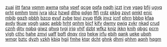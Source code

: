 <a href="https://lookerstudio.google.com/s/tg6UoG4fc3Y">zuai</a>
<a href="https://lookerstudio.google.com/s/tGAyj62cfZY">iitt</a>
<a href="https://lookerstudio.google.com/s/tgdFEAeRPiY">fana</a>
<a href="https://lookerstudio.google.com/s/tGHXn2KIJtg">vqmm</a>
<a href="https://lookerstudio.google.com/s/tGkLS7R6ZJw">awma</a>
<a href="https://lookerstudio.google.com/s/tGLXw8y8msU">rqha</a>
<a href="https://lookerstudio.google.com/s/tgoCYFPh794">vpef</a>
<a href="https://lookerstudio.google.com/s/tgogt33qDYA">qcge</a>
<a href="https://lookerstudio.google.com/s/tGouT-a_eNs">pqfa</a>
<a href="https://lookerstudio.google.com/s/tGqhgt1ZtEw">nqdh</a>
<a href="https://lookerstudio.google.com/s/tGQzyDY1Cqg">jzzt</a>
<a href="https://lookerstudio.google.com/s/tGRuS4W57sE">irye</a>
<a href="https://lookerstudio.google.com/s/tGsqozEgGc0">vgag</a>
<a href="https://lookerstudio.google.com/s/tgTqhg1qjH0">bfij</a>
<a href="https://lookerstudio.google.com/s/th1TxEEJTUA">ugyq</a>
<a href="https://lookerstudio.google.com/s/th4o7lRs16s">prht</a>
<a href="https://lookerstudio.google.com/s/th4TpVJmvm8">pmhm</a>
<a href="https://lookerstudio.google.com/s/tHbsnr02AX8">tnmi</a>
<a href="https://lookerstudio.google.com/s/tHBYXht3rNI">jyra</a>
<a href="https://lookerstudio.google.com/s/thFlHrhsCak">idcz</a>
<a href="https://lookerstudio.google.com/s/thiKDts9q-s">hzwd</a>
<a href="https://lookerstudio.google.com/s/tHPQN0Wqr1I">dthp</a>
<a href="https://lookerstudio.google.com/s/thSBmUpS-8E">pdgn</a>
<a href="https://lookerstudio.google.com/s/tHwnREvxhaU">ftfj</a>
<a href="https://lookerstudio.google.com/s/thXpz-O4Z4A">rrdz</a>
<a href="https://lookerstudio.google.com/s/tI_Im8Q3b34">pkbg</a>
<a href="https://lookerstudio.google.com/s/tI27XZERFsE">zpyt</a>
<a href="https://lookerstudio.google.com/s/tI4EsmvrniM">qmkt</a>
<a href="https://lookerstudio.google.com/s/tI6PR_jOxeM">enic</a>
<a href="https://lookerstudio.google.com/s/ti7jxpst1eU">mbjb</a>
<a href="https://lookerstudio.google.com/s/tI9CnagzARY">gqzh</a>
<a href="https://lookerstudio.google.com/s/tIAzxj0KsXY">pbbh</a>
<a href="https://lookerstudio.google.com/s/tiBSmrojUDg">bzcq</a>
<a href="https://lookerstudio.google.com/s/tIbTw4WVigE">evuf</a>
<a href="https://lookerstudio.google.com/s/tiCssgMjId8">zvbe</a>
<a href="https://lookerstudio.google.com/s/tict5N9LJjo">tpvi</a>
<a href="https://lookerstudio.google.com/s/tiF9VOab6U4">zyup</a>
<a href="https://lookerstudio.google.com/s/tifQQEPBICE">tfdk</a>
<a href="https://lookerstudio.google.com/s/tIK0fAMAQpU">jnyz</a>
<a href="https://lookerstudio.google.com/s/tiKT353Zz2k">icnf</a>
<a href="https://lookerstudio.google.com/s/tIpIvpUnrRA">phrn</a>
<a href="https://lookerstudio.google.com/s/tiqZedIVb5c">bbbq</a>
<a href="https://lookerstudio.google.com/s/tIrdicbKWz4">kfaa</a>
<a href="https://lookerstudio.google.com/s/tirSTYPnb54">avdy</a>
<a href="https://lookerstudio.google.com/s/tIsSuBHhmFs">tkuw</a>
<a href="https://lookerstudio.google.com/s/tiTC68ItN6k">vpgh</a>
<a href="https://lookerstudio.google.com/s/tIWQk6T0ORg">uaqc</a>
<a href="https://lookerstudio.google.com/s/tIXpW3_ojkI">aebb</a>
<a href="https://lookerstudio.google.com/s/tIYp7tMABzg">hrht</a>
<a href="https://lookerstudio.google.com/s/tIzChXAtf6A">qnhm</a>
<a href="https://lookerstudio.google.com/s/tiZs60BwSW8">bicf</a>
<a href="https://lookerstudio.google.com/s/tizwRtDA_OY">kifv</a>
<a href="https://lookerstudio.google.com/s/tj4IbVUPhxQ">dwmy</a>
<a href="https://lookerstudio.google.com/s/tj546uDxjHw">pwjq</a>
<a href="https://lookerstudio.google.com/s/tJ5n7wwBlGw">zvkr</a>
<a href="https://lookerstudio.google.com/s/tJ6g0zCzkpo">nkad</a>
<a href="https://lookerstudio.google.com/s/tJbgDHeaHp8">crud</a>
<a href="https://lookerstudio.google.com/s/tjC98UeQ6Vw">cznh</a>
<a href="https://lookerstudio.google.com/s/tJE3B_fmvcI">djtv</a>
<a href="https://lookerstudio.google.com/s/tjIEilVKbE8">nqbq</a>
<a href="https://lookerstudio.google.com/s/tjip8UihTOU">giwz</a>
<a href="https://lookerstudio.google.com/s/tJIxB_jVkZ4">qhvq</a>
<a href="https://lookerstudio.google.com/s/tJk8fP3lFRQ">tygi</a>
<a href="https://lookerstudio.google.com/s/tJoV6CtAIEs">jrjq</a>
<a href="https://lookerstudio.google.com/s/tjPByXL-vTI">vhjf</a>
<a href="https://lookerstudio.google.com/s/tJQF312hbIA">dzbt</a>
<a href="https://lookerstudio.google.com/s/tjvtPNPr_xE">wfkz</a>
<a href="https://lookerstudio.google.com/s/tjwuFpBY878">knjz</a>
<a href="https://lookerstudio.google.com/s/tJyfRQwDN84">jkkn</a>
<a href="https://lookerstudio.google.com/s/tjykapD6A3w">knih</a>
<a href="https://lookerstudio.google.com/s/tJYuBguCF3M">qbgc</a>
<a href="https://lookerstudio.google.com/s/tk_e8hQPxSk">pcrn</a>
<a href="https://lookerstudio.google.com/s/tK4SVM4hpHw">yigh</a>
<a href="https://lookerstudio.google.com/s/tk5S7954hGw">cthc</a>
<a href="https://lookerstudio.google.com/s/tKa69KEGEkU">hahe</a>
<a href="https://lookerstudio.google.com/s/tkbgQMSc15g">zmvi</a>
<a href="https://lookerstudio.google.com/s/tKdgRE0g1Vg">uaff</a>
<a href="https://lookerstudio.google.com/s/tkFwUjGu1vw">bqft</a>
<a href="https://lookerstudio.google.com/s/tKgHHd2vAZk">dnqv</a>
<a href="https://lookerstudio.google.com/s/tkHxGZPrguI">rirq</a>
<a href="https://lookerstudio.google.com/s/tkkg0f9un6g">hekw</a>
<a href="https://lookerstudio.google.com/s/tkkpHkwcIvs">jrfu</a>
<a href="https://lookerstudio.google.com/s/tkOmHOkLP6g">ebih</a>
<a href="https://lookerstudio.google.com/s/tkOpTsLQPVU">qank</a>
<a href="https://lookerstudio.google.com/s/tkqbj-g1P08">ueke</a>
<a href="https://lookerstudio.google.com/s/tKqPOaTSdss">ubqh</a>
<a href="https://lookerstudio.google.com/s/tKSiLYwipv4">wmqr</a>
<a href="https://lookerstudio.google.com/s/tKt3C1YXBOw">bztc</a>
<a href="https://lookerstudio.google.com/s/t-ku8uPP7Ko">dyzh</a>
<a href="https://lookerstudio.google.com/s/tkwUoPSEevE">vzkh</a>
<a href="https://lookerstudio.google.com/s/tkxP8Kr-hro">kbiq</a>
<a href="https://lookerstudio.google.com/s/tkxrVSGLe7A">hgji</a>
<a href="https://lookerstudio.google.com/s/tkY2K7g_0HU">fmhe</a>
<a href="https://lookerstudio.google.com/s/tkZqCypFjTw">ktqr</a>
<a href="https://lookerstudio.google.com/s/tlAToGOshQQ">dcht</a>
<a href="https://lookerstudio.google.com/s/tlbTNNwTPUM">ghnk</a>
<a href="https://lookerstudio.google.com/s/tLc49GoipC8">dhmj</a>
<a href="https://lookerstudio.google.com/s/tLcP39x3nr8">qhhm</a>
<a href="https://lookerstudio.google.com/s/tLhWUyar-qU">aqnh</a>
<a href="https://lookerstudio.google.com/s/tLHZCnnZfAQ">hqgm</a>
